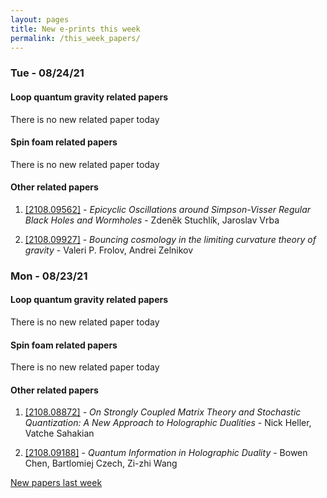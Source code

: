 ```yaml
---
layout: pages
title: New e-prints this week
permalink: /this_week_papers/
---
```




### Tue - 08/24/21

#### Loop quantum gravity related papers

There is no new related paper today 

#### Spin foam related papers

There is no new related paper today 



#### Other related papers

1. [[2108.09562]](https://arxiv.org/abs/2108.09562) - *Epicyclic Oscillations around Simpson-Visser Regular Black Holes and  Wormholes* - Zdeněk Stuchlík, Jaroslav Vrba

1. [[2108.09927]](https://arxiv.org/abs/2108.09927) - *Bouncing cosmology in the limiting curvature theory of gravity* - Valeri P. Frolov, Andrei Zelnikov



### Mon - 08/23/21

#### Loop quantum gravity related papers

There is no new related paper today 

#### Spin foam related papers

There is no new related paper today 



#### Other related papers

1. [[2108.08872]](https://arxiv.org/abs/2108.08872) - *On Strongly Coupled Matrix Theory and Stochastic Quantization: A New  Approach to Holographic Dualities* - Nick Heller, Vatche Sahakian

1. [[2108.09188]](https://arxiv.org/abs/2108.09188) - *Quantum Information in Holographic Duality* - Bowen Chen, Bartlomiej Czech, Zi-zhi Wang






[New papers last week]({{site.url}}/archived/weekly/pre-print/2021/08/23/archived_weekly_papers.html)
